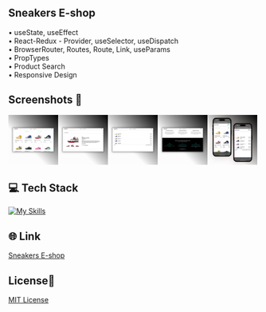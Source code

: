 ## Sneakers E-shop

• useState, useEffect <br>
• React-Redux - Provider, useSelector, useDispatch <br>
• BrowserRouter, Routes, Route, Link, useParams <br>
• PropTypes <br>
• Product Search <br>
• Responsive Design  <br>

## Screenshots 📱
<img src="/src/images/Sneakers-1.png" width="100"><img src="/src/images/Sneakers-2.png" width="100"><img src="/src/images/Sneakers-3.png" width="100"><img src="/src/images/Sneakers-4.png" width="100"><img src="/src/images/Sneakers-5.png" width="100">


## 💻 Tech Stack
[![My Skills](https://skillicons.dev/icons?i=html,css,javascript,react)](https://skillicons.dev)

## 🌐 Link
<a href="https://sneakers-eshop-dejvcodes.netlify.app/">Sneakers E-shop</a>

## License🔐
[MIT License](LICENSE)